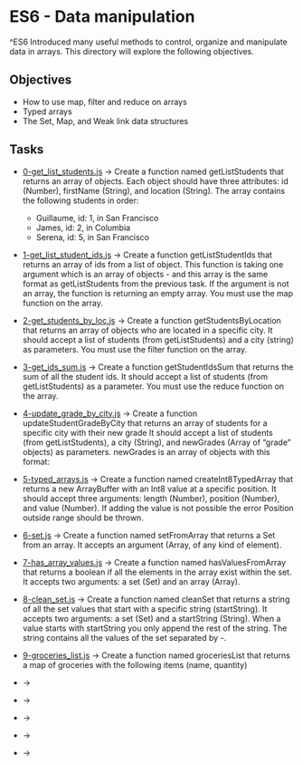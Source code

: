# ES6 - Data manipulation

^ES6 Introduced many useful methods to control, organize and manipulate data in arrays. This directory will explore the following objectives.

## Objectives

* How to use map, filter and reduce on arrays
* Typed arrays
* The Set, Map, and Weak link data structures

## Tasks

* [0-get_list_students.js](0-get_list_students.js) -> Create a function named getListStudents that returns an array of objects.
  Each object should have three attributes: id (Number), firstName (String), and location (String).
  The array contains the following students in order:

  * Guillaume, id: 1, in San Francisco
  * James, id: 2, in Columbia
  * Serena, id: 5, in San Francisco

* [1-get_list_student_ids.js](1-get_list_student_ids.js) -> Create a function getListStudentIds that returns an array of ids from a list of object.
  This function is taking one argument which is an array of objects - and this array is the same format as getListStudents from the previous task.
  If the argument is not an array, the function is returning an empty array.
  You must use the map function on the array.

* [2-get_students_by_loc.js](2-get_students_by_loc.js) -> Create a function getStudentsByLocation that returns an array of objects who are located in a specific city.
  It should accept a list of students (from getListStudents) and a city (string) as parameters.
  You must use the filter function on the array.

* [3-get_ids_sum.js](3-get_ids_sum.js) -> Create a function getStudentIdsSum that returns the sum of all the student ids.
  It should accept a list of students (from getListStudents) as a parameter.
  You must use the reduce function on the array.

* [4-update_grade_by_city.js](4-update_grade_by_city.js) -> Create a function updateStudentGradeByCity that returns an array of students for a specific city with their new grade
  It should accept a list of students (from getListStudents), a city (String), and newGrades (Array of “grade” objects) as parameters.
  newGrades is an array of objects with this format:

* [5-typed_arrays.js](5-typed_arrays.js) -> Create a function named createInt8TypedArray that returns a new ArrayBuffer with an Int8 value at a specific position.
  It should accept three arguments: length (Number), position (Number), and value (Number).
  If adding the value is not possible the error Position outside range should be thrown.

* [6-set.js](6-set.js) -> Create a function named setFromArray that returns a Set from an array.
  It accepts an argument (Array, of any kind of element).

* [7-has_array_values.js](7-has_array_values.js) -> Create a function named hasValuesFromArray that returns a boolean if all the elements in the array exist within the set.
  It accepts two arguments: a set (Set) and an array (Array).

* [8-clean_set.js](8-clean_set.js) -> Create a function named cleanSet that returns a string of all the set values that start with a specific string (startString).
  It accepts two arguments: a set (Set) and a startString (String).
  When a value starts with startString you only append the rest of the string. The string contains all the values of the set separated by -.

* [9-groceries_list.js](9-groceries_list.js) -> Create a function named groceriesList that returns a map of groceries with the following items (name, quantity)

* []() ->

* []() ->

* []() ->

* []() ->

* []() ->
